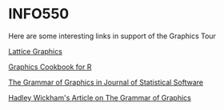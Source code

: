 # INFO550

Here are some interesting links in support of the Graphics Tour

[Lattice Graphics](http://lmdvr.r-forge.r-project.org/figures/figures.html)

[Graphics Cookbook for R](http://www.cookbook-r.com/)

[The Grammar of Graphics in Journal of Statistical Software](https://www.jstatsoft.org/article/view/v017b03/v17b03.pdf)

[Hadley Wickham's Article on The Grammar of Graphics](http://stat405.had.co.nz/lectures/21-grammar-of-graphics.pdf)





